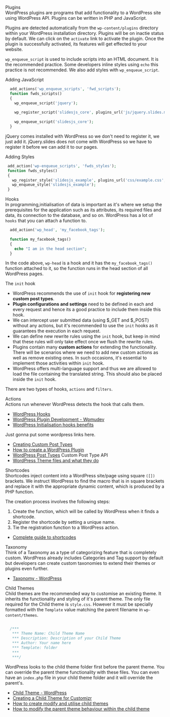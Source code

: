 Plugins  
WordPress plugins are programs that add functionality to a WordPress site using WordPress API. Plugins can be written in PHP and JavaScript.  

Plugins are detected automatically from the `wp-content/plugins` directory within your WordPress installation directory. Plugins will be on inactie status by default. We can click on the `activate` link to activate the plugin. Once the plugin is successfully activated, its features will get effected to your website.

`wp_enqueue_script` is used to include scripts into an HTML document. It is the recommended practice. Some developers inline styles using `echo` this practice is not recommended. We also add styles with `wp_enqueue_script`.

Adding JavaScript

```php
  add_actions('wp_enqueue_scripts', 'fwd_scripts');
  function fwds_scripts()
  {
    wp_enqueue_script('jquery');
    
    wp_register_script('slidesjs_core', plugins_url('js/jquery.slides.min.js',__FILE__), array("jquery"));
    
    wp_enqueue_script('slidesjs_core');
  }
```

jQuery comes installed with WordPress so we don't need to register it, we just add it. jQuery.slides does not come with WordPress so we have to register it before we can add it to our pages.

Adding Styles

```php
 add_action('wp-enqueue_scripts', 'fwds_styles');
 function fwds_styles()
 {
   wp_register_style('slidesjs_example', plugins_url('css/example.css', __FILE__));
   wp_enqueue_style('slidesjs_example');
 }
```

Hooks  
In programming,initialisation of data is important as it's where we setup the prerequisites for the application such as its attributes, its required files and data, its connection to the database, and so on. WordPress has a lot of `hooks` that you can attach a function to. 

```php
  add_action('wp_head', 'my_facebook_tags');
  
  function my_facebook_tags()
  {
    echo "I am in the head section";
  }
```

In the code above, `wp-head` is a hook and it has the `my_facebook_tags()` function attached to it, so the function runs in the head section of all WordPress pages.

The `init` hook
* WordPress recommends the use of `init` hook for **registering new custom post types**.
* **Plugin configurations and settings** need to be defined in each and every request and hence its a good practice to include them inside this hook.
* We can intercept user submitted data (using $_GET and $_POST) without any actions, but it's recommended to use the `init` hooks as it guarantees the execution in each request.
* We can define new rewrite rules using the `init` hook, but keep in mind that these rules will only take effect once we flush the rewrite rules.
* Plugins contain many **custom actions** for extending the functionality. There will be scenarios where we need to add new custom actions as well as remove existing ones. In such occasions, it's essential to implement those activities within `init` hook.
* WordPress offers multi-language support and thus we are allowed to load the file containing the translated string. This should also be placed inside the `init` hook.


There are two types of hooks, `actions` and `filters`. 

Actions  
Actions run whenever WordPress detects the hook that calls them.

* [WordPress Hooks](https://premium.wpmudev.org/blog/wordpress-hooks/)
* [WordPress Plugin Development - Wpmudev](https://premium.wpmudev.org/blog/wordpress-plugin-development-guide/)
* [WordPress Initialisation hooks benefits](https://code.tutsplus.com/articles/wordpress-initialization-hooks-benefits-and-common-mistakes--wp-34427)


Just gonna put some wordpress links here.
* [Creating Custom Post Types](https://www.elegantthemes.com/blog/tips-tricks/creating-custom-post-types-in-wordpress) 
* [How to create a WordPress Plugin](https://www.elegantthemes.com/blog/tips-tricks/how-to-create-a-wordpress-plugin)
* [WordPress Post Types](https://codex.wordpress.org/Post_Types) Custom Post Type API  
* [WordPress Theme files and what they do](https://www.doitwithwp.com/rundown-wordpress-theme-files-what-they-do/)

Shortcodes  
Shortcodes inject content into a WordPress site/page using square `([])` brackets. We instruct WordPress to find the macro that is in square brackets and replace it with the appropriate dynamic content, which is produced by a PHP function.

The creation process involves the following steps:
1. Create the function, which will be called by WordPress when it finds a shortcode.
2. Register the shortcode by setting a unique name.
3. Tie the registration function to a WordPress action.

* [Complete guide to shortcodes](https://www.smashingmagazine.com/2012/05/wordpress-shortcodes-complete-guide/)

Taxonomy  
Think of a Taxonomy as a type of categorizing feature that is completely custom. WordPress already includes Categories and Tag support by default but developers can create custom taxonomies to extend their themes or plugins even further.
* [Taxonomy - WordPress](https://codex.wordpress.org/Taxonomies)  

Child Themes       
Child themes are the recommended way to customise an existing theme. It inherits the functionality and styling of it's parent theme. The only file required for the Child theme is `style.css`. However it must be specially formatted with the `Template` value matching the parent filename in `wp-content/themes`.

```css

  /***
   *** Theme Name: Child Theme Name
   *** Description: Description of your Child Theme
   *** Author: Your name here
   *** Template: folder
   ***
   ***/
```
WordPress looks to the child theme folder first before the parent theme. You can override the parent theme functionality with these files. You can even have an `index.php` file in your child theme folder and it will override the parent's.  
* [Child Theme - WordPress](https://codex.wordpress.org/Child_Themes)  
* [Creating a Child Theme for Customizr](http://docs.presscustomizr.com/article/24-creating-a-child-theme-for-customizr)  
* [How to create modify and utilise child themes](https://www.doitwithwp.com/what-why-how-child-themes-wordpress/)
* [How to modify the parent theme behaviour within the child theme](https://code.tutsplus.com/articles/how-to-modify-the-parent-theme-behavior-within-the-child-theme--wp-31006)
